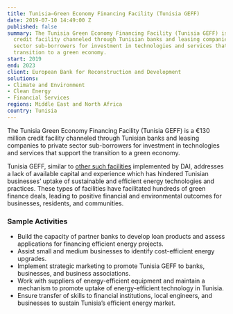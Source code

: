 ```yaml
---
title: Tunisia—Green Economy Financing Facility (Tunisia GEFF)
date: 2019-07-10 14:49:00 Z
published: false
summary: The Tunisia Green Economy Financing Facility (Tunisia GEFF) is a €130 million
  credit facility channeled through Tunisian banks and leasing companies to private
  sector sub-borrowers for investment in technologies and services that support the
  transition to a green economy.
start: 2019
end: 2023
client: European Bank for Reconstruction and Development
solutions:
- Climate and Environment
- Clean Energy
- Financial Services
regions: Middle East and North Africa
country: Tunisia
---
```


The Tunisia Green Economy Financing Facility (Tunisia GEFF) is a €130 million credit facility channeled through Tunisian banks and leasing companies to private sector sub-borrowers for investment in technologies and services that support the transition to a green economy.
 
Tunisia GEFF, similar to [other such facilities](https://www.dai.com/our-work/projects/morocco-sustainable-energy-financing-facility-morseff) implemented by DAI, addresses a lack of available capital and experience which has hindered Tunisian businesses’ uptake of sustainable and efficient energy technologies and practices. These types of facilities have facilitated hundreds of green finance deals, leading to positive financial and environmental outcomes for businesses, residents, and communities.

### Sample Activities

* Build the capacity of partner banks to develop loan products and assess applications for financing efficient energy projects.
* Assist small and medium businesses to identify cost-efficient energy upgrades.
* Implement strategic marketing to promote Tunisia GEFF to banks, businesses, and business associations.
* Work with suppliers of energy-efficient equipment and maintain a mechanism to promote uptake of energy-efficient technology in Tunisia.
* Ensure transfer of skills to financial institutions, local engineers, and businesses to sustain Tunisia’s efficient energy market. 